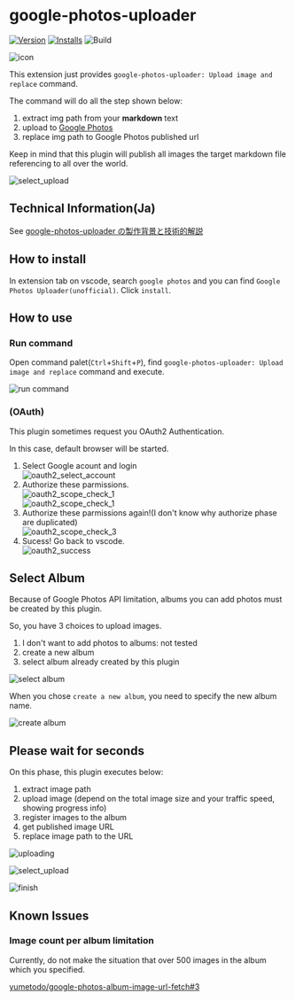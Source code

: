 # google-photos-uploader

[![Version](https://vsmarketplacebadge.apphb.com/version-short/yumetodo.google-photos-uploader.svg)](https://marketplace.visualstudio.com/items?itemName=yumetodo.google-photos-uploader)
[![Installs](https://vsmarketplacebadge.apphb.com/installs/yumetodo.google-photos-uploader.svg)](https://marketplace.visualstudio.com/items?itemName=yumetodo.google-photos-uploader)
![Build](https://github.com/yumetodo/vscode-google-photos-uploader/workflows/build/badge.svg)

![icon](images/icon.png)

This extension just provides `google-photos-uploader: Upload image and replace` command.

The command will do all the step shown below:

1. extract img path from your **markdown** text
2. upload to [Google Photos](https://www.google.com/photos/about/)
3. replace img path to Google Photos published url

Keep in mind that this plugin will publish all images the target markdown file referencing to all over the world.

![select_upload](images/working.gif)

## Technical Information(Ja)

See [google-photos-uploader の製作背景と技術的解説](docs/README.md)

## How to install

In extension tab on vscode, search `google photos` and you can find `Google Photos Uploader(unofficial)`. Click `install`.

## How to use

### Run command

Open command palet(`Ctrl`+`Shift`+`P`), find `google-photos-uploader: Upload image and replace` command and execute.

![run command](images/start.jpg)

### (OAuth)

This plugin sometimes request you OAuth2 Authentication.

In this case, default browser will be started.

1. Select Google acount and login  
   ![oauth2_select_account](images/oauth2_select_account.png)
2. Authorize these parmissions.  
   ![oauth2_scope_check_1](images/oauth2_scope_check_1.png)  
   ![oauth2_scope_check_1](images/oauth2_scope_check_2.png)
3. Authorize these parmissions again!(I don't know why authorize phase are duplicated)  
   ![oauth2_scope_check_3](images/oauth2_scope_check_3.png)
4. Sucess! Go back to vscode.  
   ![oauth2_success](images/oauth2_success.png)

## Select Album

Because of Google Photos API limitation, albums you can add photos must be created by this plugin.

So, you have 3 choices to upload images.

1. I don't want to add photos to albums: not tested
2. create a new album
3. select album already created by this plugin

![select album](images/select_album.jpg)

When you chose `create a new album`, you need to specify the new album name.

![create album](images/input_album_name.jpg)

## Please wait for seconds

On this phase, this plugin executes below:

1. extract image path
2. upload image (depend on the total image size and your traffic speed, showing progress info)
3. register images to the album
4. get published image URL
5. replace image path to the URL

![uploading](images/uploading.jpg)

![select_upload](images/registering.jpg)

![finish](images/finish.jpg)

## Known Issues

### Image count per album limitation

Currently, do not make the situation that over 500 images in the album which you specified.

[yumetodo/google-photos-album-image-url-fetch#3](https://github.com/yumetodo/google-photos-album-image-url-fetch/issues/3)
